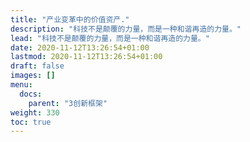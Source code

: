```yaml
---
title: "产业变革中的价值资产."
description: "科技不是颠覆的力量，而是一种和谐再造的力量。"
lead: "科技不是颠覆的力量，而是一种和谐再造的力量。"
date: 2020-11-12T13:26:54+01:00
lastmod: 2020-11-12T13:26:54+01:00
draft: false
images: []
menu:
  docs:
    parent: "3创新框架"
weight: 330
toc: true
---
```


